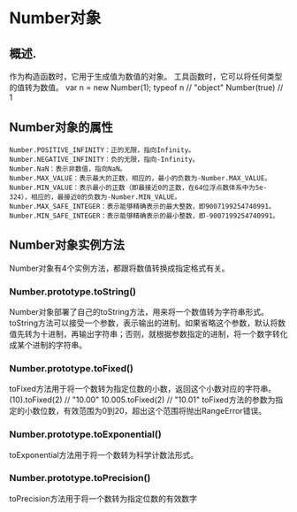 # Number对象
## 概述.
作为构造函数时，它用于生成值为数值的对象。
工具函数时，它可以将任何类型的值转为数值。
var n = new Number(1);
typeof n // "object"
Number(true) // 1

## Number对象的属性
```
Number.POSITIVE_INFINITY：正的无限，指向Infinity。
Number.NEGATIVE_INFINITY：负的无限，指向-Infinity。
Number.NaN：表示非数值，指向NaN。
Number.MAX_VALUE：表示最大的正数，相应的，最小的负数为-Number.MAX_VALUE。
Number.MIN_VALUE：表示最小的正数（即最接近0的正数，在64位浮点数体系中为5e-324），相应的，最接近0的负数为-Number.MIN_VALUE。
Number.MAX_SAFE_INTEGER：表示能够精确表示的最大整数，即9007199254740991。
Number.MIN_SAFE_INTEGER：表示能够精确表示的最小整数，即-9007199254740991。
```

## Number对象实例方法
Number对象有4个实例方法，都跟将数值转换成指定格式有关。
### Number.prototype.toString()
Number对象部署了自己的toString方法，用来将一个数值转为字符串形式。
toString方法可以接受一个参数，表示输出的进制。如果省略这个参数，默认将数值先转为十进制，再输出字符串；否则，就根据参数指定的进制，将一个数字转化成某个进制的字符串。
### Number.prototype.toFixed()
toFixed方法用于将一个数转为指定位数的小数，返回这个小数对应的字符串。
(10).toFixed(2) // "10.00"
10.005.toFixed(2) // "10.01"
toFixed方法的参数为指定的小数位数，有效范围为0到20，超出这个范围将抛出RangeError错误。
### Number.prototype.toExponential()
toExponential方法用于将一个数转为科学计数法形式。
### Number.prototype.toPrecision()
toPrecision方法用于将一个数转为指定位数的有效数字



